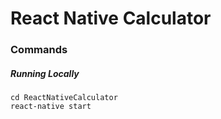 # React Native Calculator

### Commands

##### Running Locally

```
cd ReactNativeCalculator
react-native start
```
